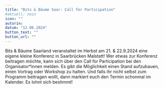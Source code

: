 ```yaml
---
title: "Bits & Bäume Saar: Call for Participation"
#aktuell: nein
icon: ""
autorin:
datum: "12.06.2024"
button_text: ""
button_url: ""
---
```

Bits & Bäume Saarland veranstaltet im Herbst am 21. & 22.9.2024 eine eigene kleine Konferenz in Saarbrücken Malstatt! Wer etwas zur Konferenz beitragen möchte, kann sich über den Call for Participation bei den Organisator*innen melden. Es gibt die Möglichkeit einen Stand aufzubauen, einen Vortrag oder Workshop zu halten. Und falls ihr nicht selbst zum Programm beitragen wollt, dann markiert euch den Termin schonmal im Kalender. Es lohnt sich bestimmt!

